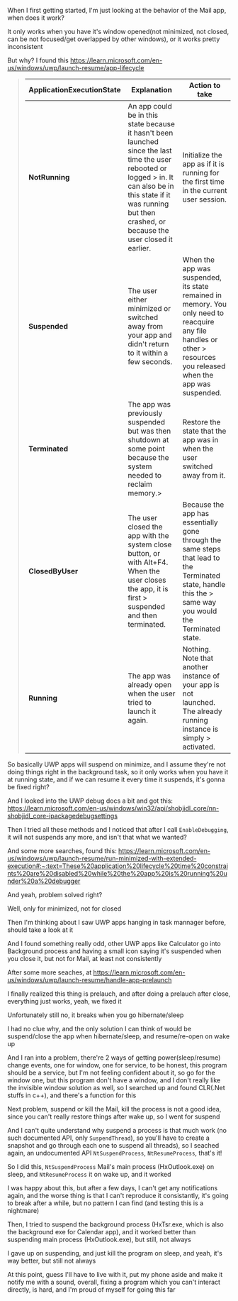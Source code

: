 When I first getting started, I'm just looking at the behavior of the Mail app, when does it work?

It only works when you have it's window opened(not minimized, not closed, can be not focused/get overlapped by other windows), or it works pretty inconsistent

But why? I found this https://learn.microsoft.com/en-us/windows/uwp/launch-resume/app-lifecycle

> <table>
> <tr>
> <th>ApplicationExecutionState</th>
> <th>Explanation</th>
> <th>Action to take</th>
> </tr>
> <tbody>
> <tr>
> <td><strong>NotRunning</strong></td>
> <td>An app could be in this state because it hasn't been launched since the last time the user rebooted or logged > in. It can also be in this state if it was running but then crashed, or because the user closed it earlier.</td>
> <td>Initialize the app as if it is running for the first time in the current user session.</td>
> </tr>
> <tr>
> <td><strong>Suspended</strong></td>
> <td>The user either minimized or switched away from your app and didn't return to it within a few seconds.</td>
> <td>When the app was suspended, its state remained in memory. You only need to reacquire any file handles or other > resources you released when the app was suspended.</td>
> </tr>
> <tr>
> <td><strong>Terminated</strong></td>
> <td>The app was previously suspended but was then shutdown at some point because the system needed to reclaim memory.> </td>
> <td>Restore the state that the app was in when the user switched away from it.</td>
> </tr>
> <tr>
> <td><strong>ClosedByUser</strong></td>
> <td>The user closed the app with the system close button, or with Alt+F4. When the user closes the app, it is first > suspended and then terminated.</td>
> <td>Because the app has essentially gone through the same steps that lead to the Terminated state, handle this the > same way you would the Terminated state.</td>
> </tr>
> <tr>
> <td><strong>Running</strong></td>
> <td>The app was already open when the user tried to launch it again.</td>
> <td>Nothing. Note that another instance of your app is not launched. The already running instance is simply > activated.</td>
> </tr>
> </tbody>
> </table>

So basically UWP apps will suspend on minimize, and I assume they're not doing things right in the background task, so it only works when you have it at running state, and if we can resume it every time it suspends, it's gonna be fixed right?

And I looked into the UWP debug docs a bit and got this: https://learn.microsoft.com/en-us/windows/win32/api/shobjidl_core/nn-shobjidl_core-ipackagedebugsettings

Then I tried all these methods and I noticed that after I call `EnableDebugging`, it will not suspends any more, and isn't that what we wanted?

And some more searches, found this: https://learn.microsoft.com/en-us/windows/uwp/launch-resume/run-minimized-with-extended-execution#:~:text=These%20application%20lifecycle%20time%20constraints%20are%20disabled%20while%20the%20app%20is%20running%20under%20a%20debugger

And yeah, problem solved right?

Well, only for minimized, not for closed

Then I'm thinking about I saw UWP apps hanging in task mannager before, should take a look at it

And I found something really odd, other UWP apps like Calculator go into Background process and having a small icon saying it's suspended when you close it, but not for Mail, at least not consistently

After some more seaches, at https://learn.microsoft.com/en-us/windows/uwp/launch-resume/handle-app-prelaunch

I finally realized this thing is prelauch, and after doing a prelauch after close, everything just works, yeah, we fixed it

Unfortunately still no, it breaks when you go hibernate/sleep

I had no clue why, and the only solution I can think of would be suspend/close the app when hibernate/sleep, and resume/re-open on wake up

And I ran into a problem, there're 2 ways of getting power(sleep/resume) change events, one for window, one for service, to be honest, this program should be a service, but I'm not feeling confident about it, so go for the window one, but this program don't have a window, and I don't really like the invisible window solution as well, so I searched up and found CLR(.Net stuffs in c++), and there's a function for this

Next problem, suspend or kill the Mail, kill the process is not a good idea, since you can't really restore things after wake up, so I went for suspend

And I can't quite understand why suspend a process is that much work (no such documented API, only `SuspendThread`), so you'll have to create a snapshot and go through each one to suspend all threads), so I seached again, an undocumented API `NtSuspendProcess`, `NtResumeProcess`, that's it!

So I did this, `NtSuspendProcess` Mail's main process (HxOutlook.exe) on sleep, and `NtResumeProcess` it on wake up, and it worked

I was happy about this, but after a few days, I can't get any notifications again, and the worse thing is that I can't reproduce it consistantly, it's going to break after a while, but no pattern I can find (and testing this is a nightmare)

Then, I tried to suspend the background process (HxTsr.exe, which is also the background exe for Calendar app), and it worked better than suspending main process (HxOutlook.exe), but still, not always

I gave up on suspending, and just kill the program on sleep, and yeah, it's way better, but still not always

At this point, guess I'll have to live with it, put my phone aside and make it notify me with a sound, overall, fixing a program which you can't interact directly, is hard, and I'm proud of myself for going this far
